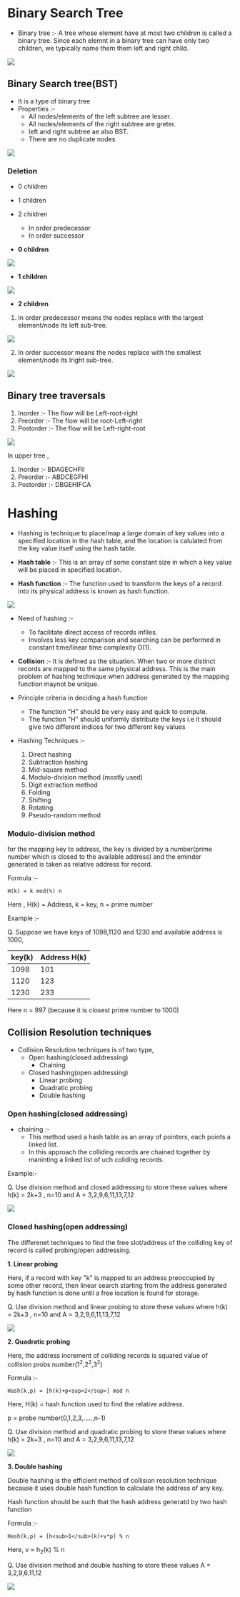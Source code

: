 # Binary Search Tree

* Binary tree :- A tree whose element have at most two children is called a binary tree. Since each elemnt in a binary tree can have only two children, we typically name them them left and right child.

![](https://res.cloudinary.com/djc1o48j7/image/upload/v1629213591/DSA/img_scr/IMG_20210817_184933_yfnrfm.jpg)

## Binary Search tree(BST)

* It is a type of binary tree
* Properties :-
  * All nodes/elements of the left subtree are lesser.
  * All nodes/elements of the right subtree are greter.
  * left and right subtree ae also BST.
  * There are no duplicate nodes

![](https://res.cloudinary.com/djc1o48j7/image/upload/v1629213584/DSA/img_scr/IMG_20210817_185041_hhkgmn.jpg)  

### Deletion

  * 0 children
  * 1 children
  * 2 children
    * In order predecessor
    * In order successor

* **0 children**

![](https://res.cloudinary.com/djc1o48j7/image/upload/v1629213577/DSA/img_scr/IMG_20210817_185130_fjumoa.jpg)

* **1 children**

![](https://res.cloudinary.com/djc1o48j7/image/upload/v1629213614/DSA/img_scr/IMG_20210817_185159_gz7x9v.jpg)

* **2 children**

1. In order predecessor means the nodes replace with the largest element/node its left sub-tree.

![](https://res.cloudinary.com/djc1o48j7/image/upload/v1629213673/DSA/img_scr/IMG_20210817_185458_vyradv.jpg)

2. In order successor means the nodes replace with the smallest element/node its lright sub-tree.

![](https://res.cloudinary.com/djc1o48j7/image/upload/v1629213607/DSA/img_scr/IMG_20210817_185528_fxjbin.jpg)

## Binary tree traversals

1. Inorder :- The flow will be Left-root-right
2. Preorder :- The flow will be root-Left-right
3. Postorder :- The flow will be Left-right-root

![](https://res.cloudinary.com/djc1o48j7/image/upload/v1629213665/DSA/img_scr/IMG_20210817_185600_dhsrax.jpg)

In upper tree ,

1. Inorder :- BDAGECHFII
2. Preorder :- ABDCEGFHI
3. Postorder :- DBGEHIFCA

# Hashing 

* Hashing is technique to place/map a large domain of key values into a specified location in the hash table, and the location is calulated from the key value itself using the hash table.

* **Hash table** :- This is an array of some constant size in which a key value will be placed in specified location.

* **Hash function** :- The function used to transform the keys of a record into its physical address is known as hash function.

![](https://res.cloudinary.com/djc1o48j7/image/upload/v1629213677/DSA/img_scr/IMG_20210817_185716_v0pnof.jpg)

* Need of hashing :-
  * To facilitate direct access of records infiles.
  * Involves less key comparison and searching can be performed in constant time/linear time complexity O(1).

* **Collision** :- It is defined as the situation. When two or more distinct records are mapped to the same physical address. This is the main problem of hashing technique when address generated by the mapping function maynot be unique.

* Principle criteria in deciding a hash function
  * The function "H" should be very easy and quick to compute.
  * The function "H" should uniformly distribute the keys i.e it should give two different indices for two different key values

* Hashing Techniques :-
  1. Direct hashing
  2. Subtraction hashing
  3. Mid-square method
  4. Modulo-division method (mostly used)
  5. Digit extraction method
  6. Folding
  7. Shifting
  8. Rotating
  9. Pseudo-random method   

### Modulo-division method

for the mapping key to address, the key is divided by a number(prime number which is closed to the available address) and the eminder generated is taken as relative address for record.

Formula :-

`H(k) = k mod(%) n`

Here , H(k) = Address,
       k = key,
       n = prime number

Example :-

Q. Suppose we have keys of 1098,1120 and 1230 and available address is 1000,  

| key(k) | Address H(k) |
| ---- | -------- |
| 1098 | 101 | 
| 1120 | 123 |
| 1230 | 233 |

Here n = 997 (because it is closest prime number to 1000) 

## Collision Resolution techniques

* Collision Resolution techniques is of two type,
  * Open hashing(closed addressing)
    * Chaining
  * Closed hashing(open addressing)
    * Linear probing
    * Quadratic probing
    * Double hashing

### Open hashing(closed addressing)

* chaining :-
  * This method used a hash table as an array of pointers, each points a linked list.
  * In this approach the colliding records are chained together by maninting a linked list of uch coliding records.

Example:-

Q. Use division method and closed addressing to store these values where h(k) = 2k+3 , n=10 and A = 3,2,9,6,11,13,7,12

![](https://res.cloudinary.com/djc1o48j7/image/upload/v1629213645/DSA/img_scr/IMG_20210817_191030_zozx8e.jpg)

### Closed hashing(open addressing)

The differenet techniques to find the free slot/address of the colliding key of record is called probing/open addressing.

**1. Linear probing**

Here, if a record with key "k" is mapped to an address preoccupied by some other record, then linear search starting from the address generated by hash function is done until a free location is found for storage.

Q. Use division method and linear probing to store these values where h(k) = 2k+3 , n=10 and A = 3,2,9,6,11,13,7,12

![](https://res.cloudinary.com/djc1o48j7/image/upload/v1629213619/DSA/img_scr/IMG_20210817_191805_vdy8lv.jpg)

**2. Quadratic probing**

Here, the address increment of colliding records is squared value of collision probs number(1<sup>2</sup>,2<sup>2</sup>,3<sup>2</sup>)

Formula :-

`Hash(k,p) = [h(k)+p<sup>2</sup>] mod n`

Here, H(k) = hash function used to find the relative address. 

p = probe number(0,1,2,3,.....,n-1)

Q. Use division method and quadratic probing to store these values where h(k) = 2k+3 , n=10 and A = 3,2,9,6,11,13,7,12

![](https://res.cloudinary.com/djc1o48j7/image/upload/v1629213677/DSA/img_scr/IMG_20210817_192239_y7skna.jpg)

**3. Double hashing**

Double hashing is the efficient method of collision resolution technique because it uses double hash function to calculate the address of any key.

Hash function should be such that the hash address generatd by two hash function

Formula :-

`Hash(k,p) = [h<sub>1</sub>(k)+v*p] % n`

Here, v = h<sub>2</sub>(k) % n

Q. Use division method and double hashing to store these values A = 3,2,9,6,11,12

![](https://res.cloudinary.com/djc1o48j7/image/upload/v1629213708/DSA/img_scr/IMG_20210817_202616_ea5dl8.jpg)
